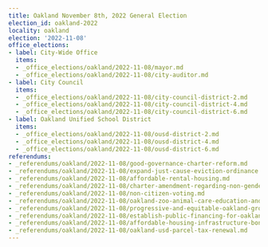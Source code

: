 ```yaml
---
title: Oakland November 8th, 2022 General Election
election_id: oakland-2022
locality: oakland
election: '2022-11-08'
office_elections:
- label: City-Wide Office
  items:
  - _office_elections/oakland/2022-11-08/mayor.md
  - _office_elections/oakland/2022-11-08/city-auditor.md
- label: City Council
  items:
  - _office_elections/oakland/2022-11-08/city-council-district-2.md
  - _office_elections/oakland/2022-11-08/city-council-district-4.md
  - _office_elections/oakland/2022-11-08/city-council-district-6.md
- label: Oakland Unified School District
  items:
  - _office_elections/oakland/2022-11-08/ousd-district-2.md
  - _office_elections/oakland/2022-11-08/ousd-district-4.md
  - _office_elections/oakland/2022-11-08/ousd-district-6.md
referendums:
- _referendums/oakland/2022-11-08/good-governance-charter-reform.md
- _referendums/oakland/2022-11-08/expand-just-cause-eviction-ordinance.md
- _referendums/oakland/2022-11-08/affordable-rental-housing.md
- _referendums/oakland/2022-11-08/charter-amendment-regarding-non-gendered-language.md
- _referendums/oakland/2022-11-08/non-citizen-voting.md
- _referendums/oakland/2022-11-08/oakland-zoo-animal-care-education-and-improvement.md
- _referendums/oakland/2022-11-08/progressive-and-equitable-oakland-gross-receipts-tax.md
- _referendums/oakland/2022-11-08/establish-public-financing-for-oakland-elections.md
- _referendums/oakland/2022-11-08/affordable-housing-infrastructure-bond.md
- _referendums/oakland/2022-11-08/oakland-usd-parcel-tax-renewal.md
---
```

